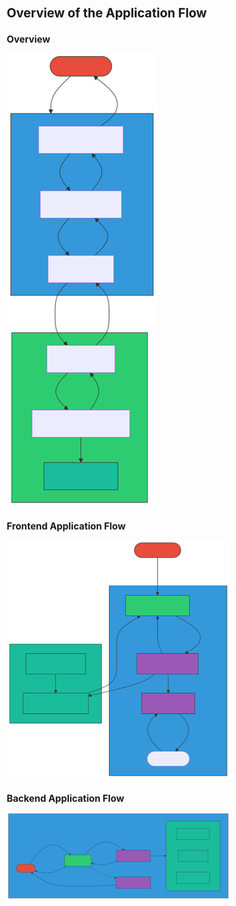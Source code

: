 # Overview of the Application Flow

## Overview

![Overview Flow](./images/overview-flow.svg)

## Frontend Application Flow

![Frontend Flow](./images/frontend-flow.svg)

## Backend Application Flow

![Backend Flow](./images/backend-flow.svg)
